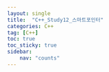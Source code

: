 ```yaml
---
layout: single
title:  "C++_Study12_스마트포인터"
categories: C++
tag: [C++]
toc: true
toc_sticky: true
sidebar:
    nav: "counts"
---
```

